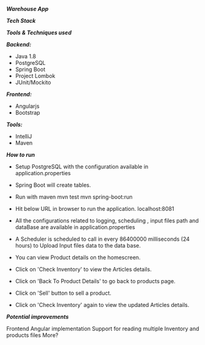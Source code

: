 ***Warehouse App***


***Tech Stack***

***Tools & Techniques used***

***Backend:***

- Java 1.8
- PostgreSQL
- Spring Boot
- Project Lombok
- JUnit/Mockito

***Frontend:***

- Angularjs
- Bootstrap

***Tools:***

- IntelliJ
- Maven

***How to run***

- Setup PostgreSQL with the configuration available in application.properties

- Spring Boot will create tables.

- Run with maven
  mvn test
  mvn spring-boot:run
  
- Hit below URL in browser to run the application.
localhost:8081

- All the configurations related to logging, scheduling , input files path and dataBase are available in application.properties

- A Scheduler is scheduled to call in every 86400000 milliseconds (24 hours) to Upload Input files data to the data base.

- You can view Product details on the homescreen. 

- Click on 'Check Inventory' to view the Articles details.

- Click on 'Back To Product Details' to go back to products page.

- Click on 'Sell' button to sell a product.

- Click on 'Check Inventory' again to view the updated Articles details.

***Potential improvements***

Frontend Angular implementation
Support for reading multiple Inventory and products files
More?
